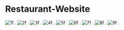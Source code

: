 # Restaurant-Website
![1f](https://github.com/RobertPS24/Restaurant-Website/assets/64865419/b2ad2127-f010-44a4-8fa6-87ea65e654be)
.
![2f](https://github.com/RobertPS24/Restaurant-Website/assets/64865419/6d66288f-61a5-463f-b418-85d9c760e24b)
.
![3f](https://github.com/RobertPS24/Restaurant-Website/assets/64865419/79705b82-3daa-4d7f-8672-5edb5100c350)
.
![4f](https://github.com/RobertPS24/Restaurant-Website/assets/64865419/ecb8c9d7-8238-47aa-8608-734ad165edb0)
.
![5f](https://github.com/RobertPS24/Restaurant-Website/assets/64865419/96ba1f5e-184f-41c0-b4ea-4daec29c9755)
.
![6f](https://github.com/RobertPS24/Restaurant-Website/assets/64865419/8723ada7-d7cb-4c99-a614-6235ce8d1612)
.
![7f](https://github.com/RobertPS24/Restaurant-Website/assets/64865419/ae0387f8-45a2-4c13-9e0f-317e347736ad)
.
![8f](https://github.com/RobertPS24/Restaurant-Website/assets/64865419/4414cbff-5b3a-4ccf-b3d6-bbf1ecde4d4d)
.
![9f](https://github.com/RobertPS24/Restaurant-Website/assets/64865419/c5c2ad3f-c3c1-4d9a-a023-cea9dbf0ee4d)
.
